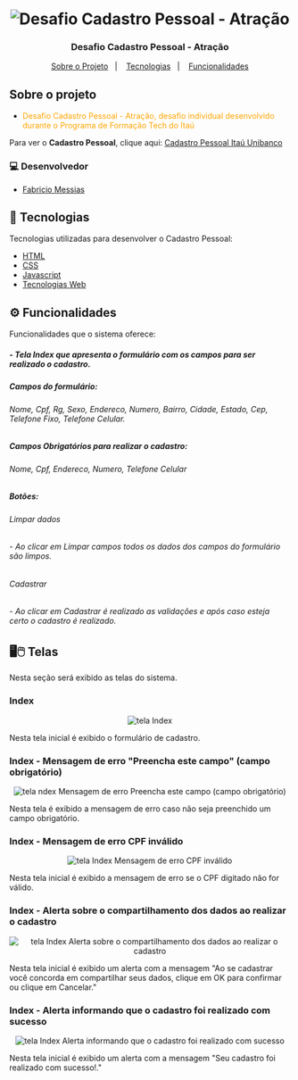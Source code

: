 <h1 align="center">
<img src="https://cadastro-pessoal-formulario.netlify.app/img/imageREADME/logoREADME.png" title="Desafio Cadastro Pessoal - Atração" />
</h1>

<h3 align="center">
  Desafio Cadastro Pessoal - Atração
</h3>

<p align="center">
  <a href="#-sobre-o-projeto">Sobre o Projeto</a>&nbsp;&nbsp;&nbsp;|&nbsp;&nbsp;&nbsp;
  <a href="#-tecnologias">Tecnologias</a>&nbsp;&nbsp;&nbsp;|&nbsp;&nbsp;&nbsp;
  <a href="#-funcionalidades">Funcionalidades</a>
</p>

## Sobre o projeto

- <p style="color: orange;">Desafio Cadastro Pessoal - Atração, desafio individual desenvolvido durante o Programa de Formação Tech do Itaú </p>

Para ver o **Cadastro Pessoal**, clique aqui: [Cadastro Pessoal Itaú Unibanco](https://cadastro-pessoal-formulario.netlify.app/) 

### 💻 Desenvolvedor

- [Fabricio Messias](https://github.com/FabricioMessias)


## 🚀 Tecnologias 

Tecnologias utilizadas para desenvolver o Cadastro Pessoal:

- [HTML](https://www.w3schools.com/html/)
- [CSS](https://www.w3schools.com/css/)
- [Javascript](https://www.w3schools.com/js/)
- [Tecnologias Web](https://developer.mozilla.org/pt-BR/docs/Web)


## ⚙️ Funcionalidades
Funcionalidades que o sistema oferece:
##### - Tela Index que apresenta o formulário com os campos para ser realizado o cadastro.

##### Campos do formulário:
###### Nome, Cpf, Rg, Sexo, Endereco, Numero, Bairro, Cidade, Estado, Cep, Telefone Fixo, Telefone Celular.

##### Campos Obrigatórios para realizar o cadastro:
###### Nome, Cpf, Endereco, Numero, Telefone Celular

##### Botões:
###### Limpar dados
###### - Ao clicar em Limpar campos todos os dados dos campos do formulário são limpos.
###### Cadastrar
###### - Ao clicar em Cadastrar é realizado as validações e após caso esteja certo o cadastro é realizado.

## 🖥️🖱️ Telas 

Nesta seção será exibido as telas do sistema.

### Index
<p align="center">
<img src="https://cadastro-pessoal-formulario.netlify.app/img/imageREADME/telaFormulario.png" title="tela Index" />
</p>
Nesta tela inicial é exibido o formulário de cadastro.

### Index - Mensagem de erro "Preencha este campo" (campo obrigatório)
<p align="center">
<img src="https://cadastro-pessoal-formulario.netlify.app/img/imageREADME/telaMensagemErro.png" title="tela ndex  Mensagem de erro Preencha este campo (campo obrigatório)" />
</p>
Nesta tela é exibido a mensagem de erro caso não seja preenchido um campo obrigatório.


### Index - Mensagem de erro CPF inválido
<p align="center">
<img src="https://cadastro-pessoal-formulario.netlify.app/img/imageREADME/telaMensagemCpfInvalido.png" title="tela Index Mensagem de erro CPF inválido"/>
</p>
Nesta tela inicial é exibido a mensagem de erro se o CPF digitado não for válido.

### Index - Alerta sobre o compartilhamento dos dados ao realizar o cadastro
<p align="center">
<img src="https://cadastro-pessoal-formulario.netlify.app/img/imageREADME/telaAlertaPrivacidade.png" title="tela Index Alerta sobre o compartilhamento dos dados ao realizar o cadastro"/>
</p>
Nesta tela inicial é exibido um alerta com a mensagem "Ao se cadastrar você concorda em compartilhar seus dados, clique em OK para confirmar ou clique em Cancelar."

### Index - Alerta informando que o cadastro foi realizado com sucesso
<p align="center">
<img src="https://cadastro-pessoal-formulario.netlify.app/img/imageREADME/telaAlertaCadastroSucesso.png" title="tela Index Alerta informando que o cadastro foi realizado com sucesso"/>
</p>
Nesta tela inicial é exibido um alerta com a mensagem "Seu cadastro foi realizado com sucesso!."
